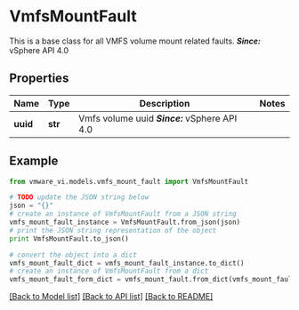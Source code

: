 # VmfsMountFault

This is a base class for all VMFS volume mount related faults.  ***Since:*** vSphere API 4.0 

## Properties
Name | Type | Description | Notes
------------ | ------------- | ------------- | -------------
**uuid** | **str** | Vmfs volume uuid  ***Since:*** vSphere API 4.0  | 

## Example

```python
from vmware_vi.models.vmfs_mount_fault import VmfsMountFault

# TODO update the JSON string below
json = "{}"
# create an instance of VmfsMountFault from a JSON string
vmfs_mount_fault_instance = VmfsMountFault.from_json(json)
# print the JSON string representation of the object
print VmfsMountFault.to_json()

# convert the object into a dict
vmfs_mount_fault_dict = vmfs_mount_fault_instance.to_dict()
# create an instance of VmfsMountFault from a dict
vmfs_mount_fault_form_dict = vmfs_mount_fault.from_dict(vmfs_mount_fault_dict)
```
[[Back to Model list]](../README.md#documentation-for-models) [[Back to API list]](../README.md#documentation-for-api-endpoints) [[Back to README]](../README.md)



